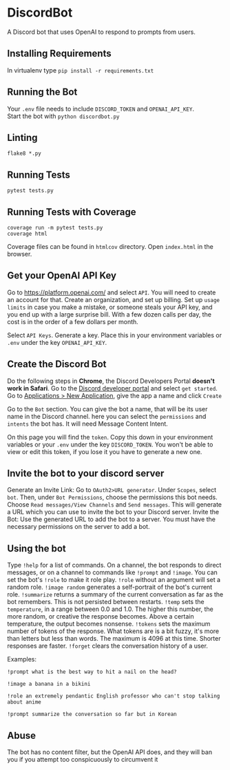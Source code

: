 # DiscordBot

A Discord bot that uses OpenAI to respond to prompts from users.

## Installing Requirements
In virtualenv type `pip install -r requirements.txt`

## Running the Bot
Your `.env` file needs to include `DISCORD_TOKEN` and `OPENAI_API_KEY`.  
Start the bot with `python discordbot.py`

## Linting
`flake8 *.py`

## Running Tests
`pytest tests.py`

## Running Tests with Coverage

```
coverage run -m pytest tests.py
coverage html
```
Coverage files can be found in `htmlcov` directory. Open `index.html` in the browser.

## Get your OpenAI API Key

Go to https://platform.openai.com/ and select `API`. You will need to create an account for that. Create an 
organization, and set up billing. Set up `usage limits` in case you make a mistake, or someone steals your API key, and 
you end up with a large surprise bill. With a few dozen calls per day, the cost is in the order of a few dollars 
per month. 

Select `API Keys`. Generate a key. Place this in your environment variables or `.env` under the key `OPENAI_API_KEY`. 

## Create the Discord Bot

Do the following steps in **Chrome**, the Discord Developers Portal **doesn't work in Safari**. 
Go to the [Discord developer portal](https://discord.com/developers/docs/getting-started) and select `get started`. 
Go to [Applications > New Application](https://discord.com/developers/applications?new_application=true), give the app 
a name and click `Create`

Go to the `Bot` section. You can give the bot a name, that will be its user name in the Discord channel. 
here you can select the `permissions` and `intents` the bot has. It will need Message Content Intent.  

On this page you will find the `token`. Copy this down in your environment variables or your `.env` under the key 
`DISCORD_TOKEN`. You won't be able to view or edit this token, if you lose it you have to generate a new one. 

## Invite the bot to your discord server

Generate an Invite Link: Go to `OAuth2>URL generator`. 
Under `Scopes`, select `bot`.
Then, under `Bot Permissions`, choose the permissions this bot needs. Choose `Read messages/View Channels` and 
`Send messages`. 
This will generate a URL which you can use to invite the bot to your Discord server.
Invite the Bot: Use the generated URL to add the bot to a server. You must have the necessary permissions 
on the server to add a bot.

## Using the bot

Type `!help` for a list of commands. On a channel, the bot responds to direct messages, or 
on a channel to commands like `!prompt` and `!image`. You can set the bot's `!role` to make it 
role play. `!role` without an argument will set a random role. `!image random` generates a self-portrait of the 
bot's current role. `!summarize` returns a summary of the current conversation as far as the bot remembers. 
This is not persisted between restarts. `!temp` sets the `temperature`, in a range between 0.0 and 1.0. The higher 
this number, the more random, or creative the response becomes. Above a certain temperature, the output becomes 
nonsense. `!tokens` sets the maximum number of tokens of the response. What tokens are is a bit fuzzy, it's more 
than letters but less than words. The maximum is 4096 at this time. Shorter responses are faster. `!forget` clears the 
conversation history of a user. 

Examples:
```
!prompt what is the best way to hit a nail on the head? 

!image a banana in a bikini

!role an extremely pendantic English professor who can't stop talking about anime

!prompt summarize the conversation so far but in Korean
```

## Abuse

The bot has no content filter, but the OpenAI API does, and they will ban you if you attempt too 
conspicuously to circumvent it  